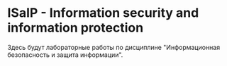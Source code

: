 # ISaIP - Information security and information protection
Здесь будут лабораторные работы по дисциплине "Информационная безопасность и защита информации".

